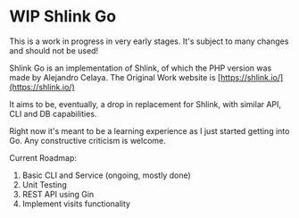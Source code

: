 # WIP Shlink Go

This is a work in progress in very early stages. It's subject to many changes and should not be used!

Shlink Go is an implementation of Shlink, of which the PHP version was made by Alejandro Celaya. The Original Work website is [https://shlink.io/](https://shlink.io/)

It aims to be, eventually, a drop in replacement for Shlink, with similar API, CLI and DB capabilities.

Right now it's meant to be a learning experience as I just started getting into Go. Any constructive criticism is welcome.

Current Roadmap:

1. Basic CLI and Service (ongoing, mostly done)
2. Unit Testing
3. REST API using Gin
4. Implement visits functionality
